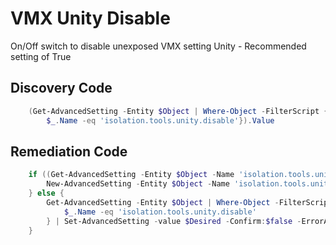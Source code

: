 # VMX Unity Disable
On/Off switch to disable unexposed VMX setting Unity - Recommended setting of True
## Discovery Code
```powershell
    (Get-AdvancedSetting -Entity $Object | Where-Object -FilterScript {
        $_.Name -eq 'isolation.tools.unity.disable'}).Value
```

## Remediation Code
```powershell
    if ((Get-AdvancedSetting -Entity $Object -Name 'isolation.tools.unity.disable') -eq $null) {
        New-AdvancedSetting -Entity $Object -Name 'isolation.tools.unity.disable' -Value $Desired -Confirm:$false -ErrorAction Stop
    } else {
        Get-AdvancedSetting -Entity $Object | Where-Object -FilterScript {
            $_.Name -eq 'isolation.tools.unity.disable'
        } | Set-AdvancedSetting -value $Desired -Confirm:$false -ErrorAction Stop
    }
```
